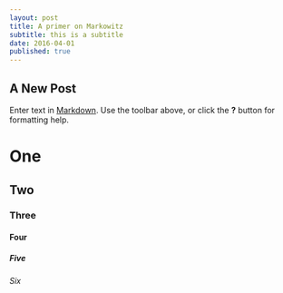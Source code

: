 ```yaml
---
layout: post
title: A primer on Markowitz
subtitle: this is a subtitle
date: 2016-04-01
published: true
---
```

## A New Post

Enter text in [Markdown](http://daringfireball.net/projects/markdown/). Use the toolbar above, or click the **?** button for formatting help.

# One
## Two
### Three
#### Four
##### Five
###### Six
